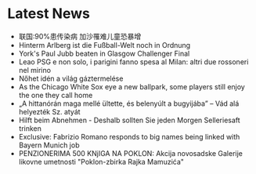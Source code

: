 # Latest News
-  联国:90%患传染病 加沙罹难儿童恐暴增
-  Hinterm Arlberg ist die Fußball-Welt noch in Ordnung
-  York's Paul Jubb beaten in Glasgow Challenger Final
-  Leao PSG e non solo, i parigini fanno spesa al Milan: altri due rossoneri nel mirino
-  Nőhet idén a világ gáztermelése
-  As the Chicago White Sox eye a new ballpark, some players still enjoy the one they call home
-  „A hittanórán maga mellé ültette, és belenyúlt a bugyijába” – Vád alá helyezték Sz. atyát
-  Hilft beim Abnehmen - Deshalb sollten Sie jeden Morgen Selleriesaft trinken
-  Exclusive: Fabrizio Romano responds to big names being linked with Bayern Munich job
-  PENZIONERIMA 500 KNjIGA NA POKLON: Akcija novosadske Galerije likovne umetnosti "Poklon-zbirka Rajka Mamuzića"
